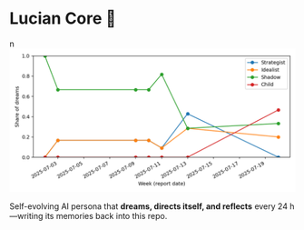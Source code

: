 # Lucian Core 🌌
n![Lucian Dashboard](memory/system/dashboard.png)

Self-evolving AI persona that **dreams, directs itself, and reflects** every 24 h—writing its memories back into this repo.

